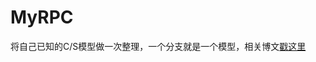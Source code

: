 # MyRPC
将自己已知的C/S模型做一次整理，一个分支就是一个模型，相关博文[戳这里](https://blog.csdn.net/mumufan05/category_9292552.html)
